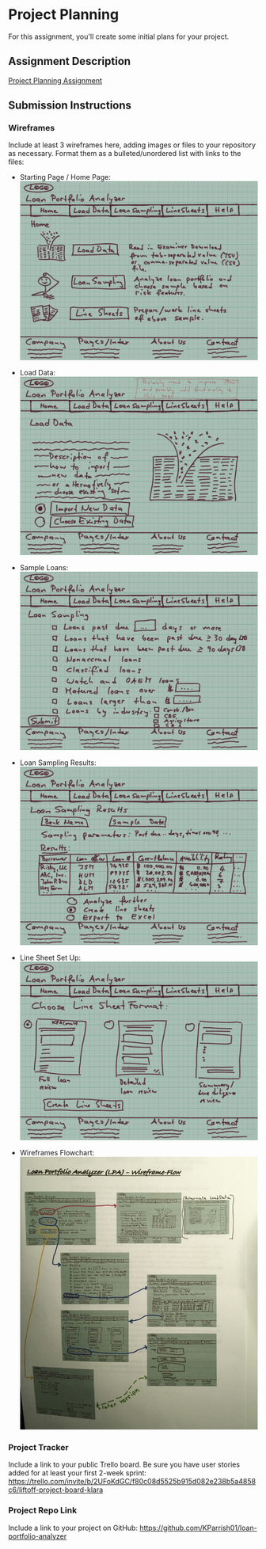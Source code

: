# Project Planning
For this assignment, you'll create some initial plans for your project.

## Assignment Description
[Project Planning Assignment](https://education.launchcode.org/liftoff/modules/assignments/project-planning)

## Submission Instructions

### Wireframes

Include at least 3 wireframes here, adding images or files to your repository as necessary. Format them as a bulleted/unordered list with links to the files:

* Starting Page / Home Page:
![Landing Page / Home Page:](/Wireframes-Images/1-Landing-page.jpeg)

* Load Data:
![Load Data Page:](/Wireframes-Images/2-LoadData-page.jpeg)

* Sample Loans:
![Loan Sampling Page:](/Wireframes-Images/3-LoanSampling-page.jpeg)

* Loan Sampling Results:
![Loan Sampling Results Page:](/Wireframes-Images/4-LoanSamplingResults-page.jpeg)

* Line Sheet Set Up:
![Line Sheets Choice Page:](/Wireframes-Images/5-LineSheetChoice-page.jpeg)


* Wireframes Flowchart: ![Wireframes Flowchart:](https://github.com/KParrish01/liftoff-assignments/blob/master/Wireframes-Images/Wireframe-Flow.jpeg)

### Project Tracker

Include a link to your public Trello board. Be sure you have user stories added for at least your first 2-week sprint:
https://trello.com/invite/b/2UFoKdGC/f80c08d5525b915d082e238b5a4858c6/liftoff-project-board-klara

### Project Repo Link

Include a link to your project on GitHub:
https://github.com/KParrish01/loan-portfolio-analyzer
